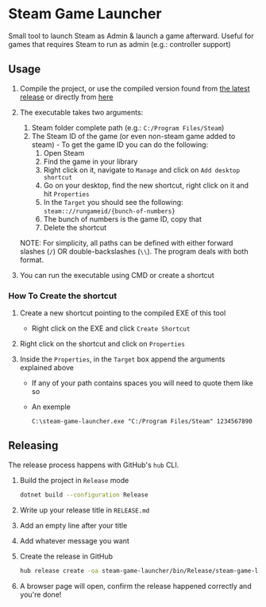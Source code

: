 # Steam Game Launcher

Small tool to launch Steam as Admin & launch a game afterward. Useful for games that requires Steam to run as admin (e.g.: controller support)

## Usage

1. Compile the project, or use the compiled version found from [the latest
   release](https://github.com/yonguelink/steam-game-launcher/releases/latest) or directly
   from
   [here](https://github.com/yonguelink/steam-game-launcher/releases/latest/download/steam-game-launcher.exe)
1. The executable takes two arguments:

    1. Steam folder complete path (e.g.: `C:/Program Files/Steam`)
    1. The Steam ID of the game (or even non-steam game added to steam) - To get the game ID you can do the following:
        1. Open Steam
        1. Find the game in your library
        1. Right click on it, navigate to `Manage` and click on `Add desktop shortcut`
        1. Go on your desktop, find the new shortcut, right click on it and hit `Properties`
        1. In the `Target` you should see the following: `steam:://rungameid/{bunch-of-numbers}`
        1. The bunch of numbers is the game ID, copy that
        1. Delete the shortcut

    NOTE: For simplicity, all paths can be defined with either forward slashes (`/`) OR
    double-backslashes (`\\`). The program deals with both format.

1. You can run the executable using CMD or create a shortcut

### How To Create the shortcut

1. Create a new shortcut pointing to the compiled EXE of this tool
    * Right click on the EXE and click `Create Shortcut`
1. Right click on the shortcut and click on `Properties`
1. Inside the `Properties`, in the `Target` box append the arguments explained above

    * If any of your path contains spaces you will need to quote them like so
    * An exemple

        `C:\steam-game-launcher.exe "C:/Program Files/Steam" 1234567890`

## Releasing

The release process happens with GitHub's `hub` CLI.

1. Build the project in `Release` mode

    ```sh
    dotnet build --configuration Release
    ```

1. Write up your release title in `RELEASE.md`
1. Add an empty line after your title
1. Add whatever message you want
1. Create the release in GitHub

    ```sh
    hub release create -oa steam-game-launcher/bin/Release/steam-game-launcher.exe -F RELEASE.md v1.0.0
    ```

1. A browser page will open, confirm the release happened correctly and you're done!
